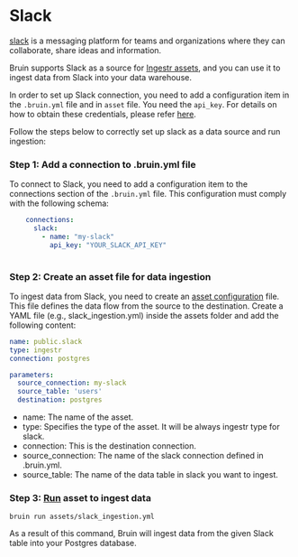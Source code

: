 # Slack
[slack](https://slack.com/) is a messaging platform for teams and organizations where they can collaborate, share ideas and information.

Bruin supports Slack as a source for [Ingestr assets](/assets/ingestr), and you can use it to ingest data from Slack into your data warehouse.

In order to set up Slack connection, you need to add a configuration item in the `.bruin.yml` file and in `asset` file. You need the `api_key`. For details on how to obtain these credentials, please refer [here](https://dlthub.com/docs/dlt-ecosystem/verified-sources/slack#setup-guide).

Follow the steps below to correctly set up slack as a data source and run ingestion:

### Step 1: Add a connection to .bruin.yml file

To connect to Slack, you need to add a configuration item to the connections section of the `.bruin.yml` file. This configuration must comply with the following schema:

```yaml
    connections:
      slack:
        - name: "my-slack"
          api_key: "YOUR_SLACK_API_KEY"
          
```

### Step 2: Create an asset file for data ingestion

To ingest data from Slack, you need to create an [asset configuration](/assets/ingestr#asset-structure) file. This file defines the data flow from the source to the destination. Create a YAML file (e.g., slack_ingestion.yml) inside the assets folder and add the following content:

```yaml
name: public.slack
type: ingestr
connection: postgres

parameters:
  source_connection: my-slack
  source_table: 'users'
  destination: postgres
```

- name: The name of the asset.
- type: Specifies the type of the asset. It will be always ingestr type for slack.
- connection: This is the destination connection.
- source_connection: The name of the slack connection defined in .bruin.yml.
- source_table: The name of the data table in slack you want to ingest.

### Step 3: [Run](/commands/run) asset to ingest data
```
bruin run assets/slack_ingestion.yml
```
As a result of this command, Bruin will ingest data from the given Slack table into your Postgres database.
